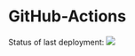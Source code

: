 # GitHub-Actions

Status of last deployment:
<img src="https://github.com/likvipavel/GitHub-Actions/workflows/GitHub-Actions-1/badge.svg?branch=master"><br>
